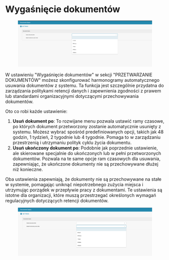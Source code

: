 # Wygaśnięcie dokumentów

<figure><img src="../../../.gitbook/assets/Bildschirmfoto 2024-05-08 um 10.29.17.png" alt=""><figcaption></figcaption></figure>

W ustawieniu "Wygaśnięcie dokumentów" w sekcji "PRZETWARZANIE DOKUMENTÓW" możesz skonfigurować harmonogramy automatycznego usuwania dokumentów z systemu. Ta funkcja jest szczególnie przydatna do zarządzania politykami retencji danych i zapewnienia zgodności z prawem lub standardami organizacyjnymi dotyczącymi przechowywania dokumentów.

Oto co robi każde ustawienie:

1. **Usuń dokument po**: To rozwijane menu pozwala ustawić ramy czasowe, po których dokument przetworzony zostanie automatycznie usunięty z systemu. Możesz wybrać spośród predefiniowanych opcji, takich jak 48 godzin, 1 tydzień, 2 tygodnie lub 4 tygodnie. Pomaga to w zarządzaniu przestrzenią i utrzymaniu polityk cyklu życia dokumentu.
2. **Usuń ukończony dokument po**: Podobnie jak poprzednie ustawienie, ale skierowane specjalnie do ukończonych lub w pełni przetworzonych dokumentów. Pozwala na te same opcje ram czasowych dla usuwania, zapewniając, że ukończone dokumenty nie są przechowywane dłużej niż konieczne.

Oba ustawienia zapewniają, że dokumenty nie są przechowywane na stałe w systemie, pomagając uniknąć niepotrzebnego zużycia miejsca i utrzymując porządek w przepływie pracy z dokumentami. Te ustawienia są istotne dla organizacji, które muszą przestrzegać określonych wymagań regulacyjnych dotyczących retencji dokumentów.

<figure><img src="../../../.gitbook/assets/Bildschirmfoto 2024-05-08 um 10.29.27.png" alt=""><figcaption></figcaption></figure>
